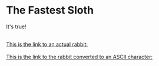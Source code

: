 # The Fastest Sloth
It's true!

</br>
<a href ="emilyren.com/rabbits">This is the link to an actual rabbit:</a>

<br/>
</br>
<a href=http://www.emilyren.com/bunny>This is the link to the rabbit converted to an ASCII character:</a>
